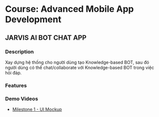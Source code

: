 # Course: Advanced Mobile App Development

## JARVIS AI BOT CHAT APP

### Description
Xay dựng hệ thống cho người dùng tạo Knowledge-based BOT, sau đó người dùng có thể chat/collaborate với Knowledge-based BOT trong việc hỏi đáp.

### Features

### Demo Videos
- [Milestone 1 - UI Mockup](https://youtu.be/XimbiuEToT4)
